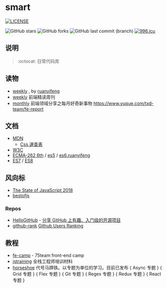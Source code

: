 # smart

[![LICENSE](<https://img.shields.io/badge/license-MIT%20(The%20996%20Prohibited%20License)-blue.svg>)](https://github.com/996icu/996.ICU/blob/master/LICENSE)

![GitHub stars](https://img.shields.io/github/stars/yanyue404/smart.svg)
![GitHub forks](https://img.shields.io/github/forks/yanyue404/smart.svg)
![GitHub last commit (branch)](https://img.shields.io/github/last-commit/yanyue404/smart.svg) [![996.icu](https://img.shields.io/badge/link-996.icu-red.svg)](https://996.icu)

## 说明

> :octocat: 日常代码库

## 读物

- [weekly](https://github.com/ruanyf/weekly) , by [ruanyifeng](https://github.com/ruanyf/weekly)
- [weekly](https://github.com/dt-fe/weekly) 前端精读周刊
- [monthly](https://github.com/txd-team/monthly) 前端领域分享之每月好奇新事物 https://www.yuque.com/txd-team/fe-report

## 文档

- [MDN](https://developer.mozilla.org/zh-CN/)
  - [Css 速查表](http://code.ciaoca.com/style/css-cheat-sheet/)
- [W3C](https://www.w3.org/TR/)
- [ECMA-262 6th](https://www.ecma-international.org/ecma-262/6.0/) / [es5](https://yanhaijing.com/es5/) / [es6.ruanyifeng](http://es6.ruanyifeng.com/)
- [ES7](http://www.ecma-international.org/ecma-262/7.0/index.html) / [ES8](http://www.ecma-international.org/ecma-262/8.0/index.html)


## 风向标

- [The State of JavaScript 2018](https://2018.stateofjs.com/)
- [bestofjs](https://bestofjs.org/)

### Repos

- [HelloGitHub](https://github.com/521xueweihan/HelloGitHub) - [分享 GitHub 上有趣、入门级的开源项目](https://hellogithub.com)
- [github-rank](https://github.com/jaywcjlove/github-rank) [Github Users Ranking](https://github.com/jaywcjlove/github-rank)

## 教程

- [fe-camp](https://github.com/webzhao/fe-camp) - 75team front-end camp
- [jstraining](https://github.com/ruanyf/jstraining) 全栈工程师培训材料
- [horseshoe](https://github.com/veedrin/horseshoe) 代号马蹄铁。以专题为单位的学习。目前已发布 { Async 专题 } { Grid 专题 } { Flex 专题 } { Git 专题 } { Regex 专题 } { Redux 专题 } { React 专题 }


